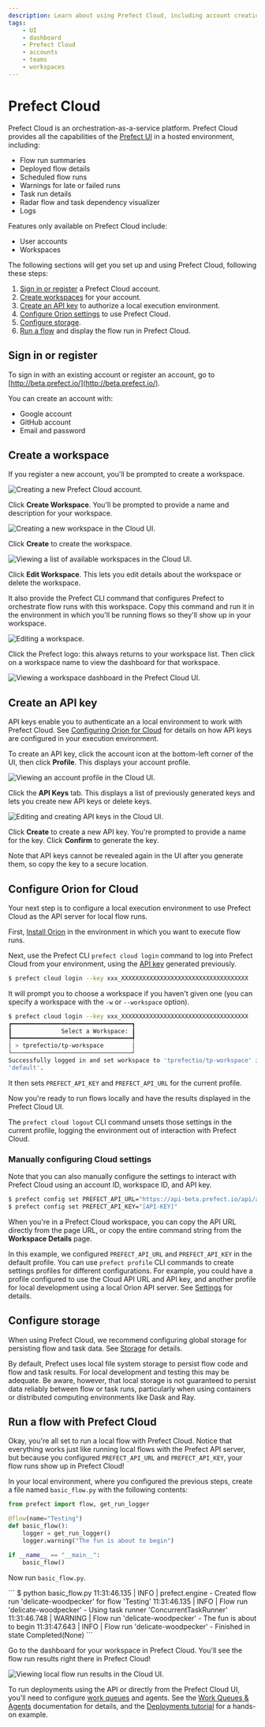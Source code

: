 ```yaml
---
description: Learn about using Prefect Cloud, including account creation and running flow deployments.
tags:
    - UI
    - dashboard
    - Prefect Cloud
    - accounts
    - teams
    - workspaces
---
```


# Prefect Cloud

Prefect Cloud is an orchestration-as-a-service platform. Prefect Cloud provides all the capabilities of the [Prefect UI](/ui/overview/) in a hosted environment, including:

- Flow run summaries
- Deployed flow details
- Scheduled flow runs
- Warnings for late or failed runs
- Task run details 
- Radar flow and task dependency visualizer 
- Logs

Features only available on Prefect Cloud include:

- User accounts
- Workspaces

The following sections will get you set up and using Prefect Cloud, following these steps:

1. [Sign in or register](#sign-in-or-register) a Prefect Cloud account.
2. [Create workspaces](#create-a-workspace) for your account.
3. [Create an API key](#create-an-api-key) to authorize a local execution environment.
4. [Configure Orion settings](#configure-orion-for-cloud) to use Prefect Cloud.
5. [Configure storage](#configure-storage).
6. [Run a flow](#run-a-flow-with-cloud) and display the flow run in Prefect Cloud.

## Sign in or register

To sign in with an existing account or register an account, go to [http://beta.prefect.io/](http://beta.prefect.io/).

You can create an account with:

- Google account
- GitHub account
- Email and password

## Create a workspace

If you register a new account, you'll be prompted to create a workspace.  

![Creating a new Prefect Cloud account.](/img/ui/cloud-new-login.png)

Click **Create Workspace**. You'll be prompted to provide a name and description for your workspace.

![Creating a new workspace in the Cloud UI.](/img/ui/cloud-workspace-details.png)

Click **Create** to create the workspace. 

![Viewing a list of available workspaces in the Cloud UI.](/img/ui/cloud-workspace-list.png)

Click **Edit Workspace**. This lets you edit details about the workspace or delete the workspace. 

It also provide the Prefect CLI command that configures Prefect to orchestrate flow runs with this workspace. Copy this command and run it in the environment in which you'll be running flows so they'll show up in your workspace.

![Editing a workspace.](/img/ui/cloud-edit-workspace.png)

Click the Prefect logo: this always returns to your workspace list. Then click on a workspace name to view the dashboard for that workspace.

![Viewing a workspace dashboard in the Prefect Cloud UI.](/img/ui/cloud-workspace-dashboard.png)

## Create an API key

API keys enable you to authenticate an a local environment to work with Prefect Cloud. See [Configuring Orion for Cloud](#configuring-orion-for-cloud) for details on how API keys are configured in your execution environment.

To create an API key, click the account icon at the bottom-left corner of the UI, then click **Profile**. This displays your account profile.

![Viewing an account profile in the Cloud UI.](/img/ui/cloud-edit-profile.png)

Click the **API Keys** tab. This displays a list of previously generated keys and lets you create new API keys or delete keys.

![Editing and creating API keys in the Cloud UI.](/img/ui/cloud-api-keys.png)

Click **Create** to create a new API key. You're prompted to provide a name for the key. Click **Confirm** to generate the key.

Note that API keys cannot be revealed again in the UI after you generate them, so copy the key to a secure location.

## Configure Orion for Cloud

Your next step is to configure a local execution environment to use Prefect Cloud as the API server for local flow runs.

First, [Install Orion](/getting-started/installation/) in the environment in which you want to execute flow runs.

Next, use the Prefect CLI `prefect cloud login` command to log into Prefect Cloud from your environment, using the [API key](#create-an-api-key) generated previously.

```bash
$ prefect cloud login --key xxx_XXXXXXXXXXXXXXXXXXXXXXXXXXXXXXXXXXXX
```

It will prompt you to choose a workspace if you haven't given one (you can specify a workspace with the `-w` or `--workspace` option).

```bash
$ prefect cloud login --key xxx_XXXXXXXXXXXXXXXXXXXXXXXXXXXXXXXXXXXX
┏━━━━━━━━━━━━━━━━━━━━━━━━━━━━━━━━━━┓
┃              Select a Workspace: ┃
┡━━━━━━━━━━━━━━━━━━━━━━━━━━━━━━━━━━┩
│ > tprefectio/tp-workspace        │
└──────────────────────────────────┘
Successfully logged in and set workspace to 'tprefectio/tp-workspace' in profile:
'default'.
```

It then sets `PREFECT_API_KEY` and `PREFECT_API_URL` for the current profile.

Now you're ready to run flows locally and have the results displayed in the Prefect Cloud UI.

The `prefect cloud logout` CLI command unsets those settings in the current profile, logging the environment out of interaction with Prefect Cloud.

### Manually configuring Cloud settings

Note that you can also manually configure the settings to interact with Prefect Cloud using an account ID, workspace ID, and API key.

```BASH
$ prefect config set PREFECT_API_URL="https://api-beta.prefect.io/api/accounts/[ACCOUNT-ID]/workspaces/[WORKSPACE-ID]"
$ prefect config set PREFECT_API_KEY="[API-KEY]"
```

When you're in a Prefect Cloud workspace, you can copy the API URL directly from the page URL, or copy the entire command string from the **Workspace Details** page.

In this example, we configured `PREFECT_API_URL` and `PREFECT_API_KEY` in the default profile. You can use `prefect profile` CLI commands to create settings profiles for different configurations. For example, you could have a profile configured to use the Cloud API URL and API key, and another profile for local development using a local Orion API server. See [Settings](/concepts/settings/) for details.

## Configure storage 

When using Prefect Cloud, we recommend configuring global storage for persisting flow and task data. See [Storage](/concepts/storage/) for details.

By default, Prefect uses local file system storage to persist flow code and flow and task results. For local development and testing this may be adequate. Be aware, however, that local storage is not guaranteed to persist data reliably between flow or task runs, particularly when using containers or distributed computing environments like Dask and Ray.

## Run a flow with Prefect Cloud

Okay, you're all set to run a local flow with Prefect Cloud. Notice that everything works just like running local flows with the Prefect API server, but because you configured `PREFECT_API_URL` and `PREFECT_API_KEY`, your flow runs show up in Prefect Cloud!

In your local environment, where you configured the previous steps, create a file named `basic_flow.py` with the following contents:

```python
from prefect import flow, get_run_logger

@flow(name="Testing")
def basic_flow():
    logger = get_run_logger()
    logger.warning("The fun is about to begin")

if __name__ == "__main__":
    basic_flow()
```

Now run `basic_flow.py`.

<div class='termy'>
```
$ python basic_flow.py
11:31:46.135 | INFO    | prefect.engine - Created flow run 'delicate-woodpecker' for flow 'Testing'
11:31:46.135 | INFO    | Flow run 'delicate-woodpecker' - Using task runner 'ConcurrentTaskRunner'
11:31:46.748 | WARNING | Flow run 'delicate-woodpecker' - The fun is about to begin
11:31:47.643 | INFO    | Flow run 'delicate-woodpecker' - Finished in state Completed(None)
```
</div>

Go to the dashboard for your workspace in Prefect Cloud. You'll see the flow run results right there in Prefect Cloud!

![Viewing local flow run results in the Cloud UI.](/img/ui/cloud-flow-run.png)

To run deployments using the API or directly from the Prefect Cloud UI, you'll need to configure [work queues](/ui/work-queues/) and agents. See the [Work Queues & Agents](/concepts/work-queues/) documentation for details, and the [Deployments tutorial](/tutorials/deployments/#work-queues-and-agents) for a hands-on example.